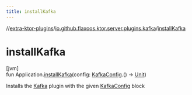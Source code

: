 ```yaml
---
title: installKafka
---
```

//[extra-ktor-plugins](../../index.md)/[io.github.flaxoos.ktor.server.plugins.kafka](index.md)/[installKafka](install-kafka.md)



# installKafka



[jvm]\
fun Application.[installKafka](install-kafka.md)(config: [KafkaConfig](-kafka-config/index.md).() -&gt; [Unit](https://kotlinlang.org/api/latest/jvm/stdlib/kotlin/-unit/index.md))



Installs the [Kafka](-kafka.md) plugin with the given [KafkaConfig](-kafka-config/index.md) block




